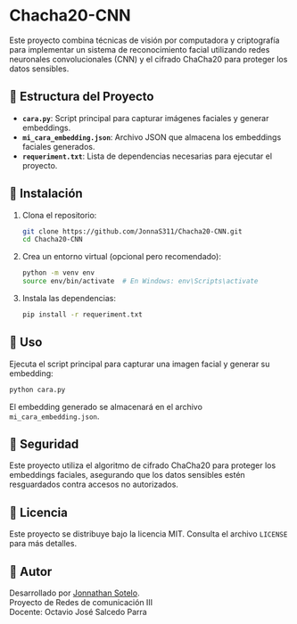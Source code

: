 
# Chacha20-CNN

Este proyecto combina técnicas de visión por computadora y criptografía para implementar un sistema de reconocimiento facial utilizando redes neuronales convolucionales (CNN) y el cifrado ChaCha20 para proteger los datos sensibles.

## 📂 Estructura del Proyecto

- **`cara.py`**: Script principal para capturar imágenes faciales y generar embeddings.
- **`mi_cara_embedding.json`**: Archivo JSON que almacena los embeddings faciales generados.
- **`requeriment.txt`**: Lista de dependencias necesarias para ejecutar el proyecto.

## 🚀 Instalación

1. Clona el repositorio:
   ```bash
   git clone https://github.com/JonnaS311/Chacha20-CNN.git
   cd Chacha20-CNN
   ```

2. Crea un entorno virtual (opcional pero recomendado):
   ```bash
   python -m venv env
   source env/bin/activate  # En Windows: env\Scripts\activate
   ```

3. Instala las dependencias:
   ```bash
   pip install -r requeriment.txt
   ```

## 🧠 Uso

Ejecuta el script principal para capturar una imagen facial y generar su embedding:

```bash
python cara.py
```

El embedding generado se almacenará en el archivo `mi_cara_embedding.json`.

## 🔐 Seguridad

Este proyecto utiliza el algoritmo de cifrado ChaCha20 para proteger los embeddings faciales, asegurando que los datos sensibles estén resguardados contra accesos no autorizados.

## 📄 Licencia

Este proyecto se distribuye bajo la licencia MIT. Consulta el archivo `LICENSE` para más detalles.

## 👤 Autor

Desarrollado por [Jonnathan Sotelo](https://github.com/JonnaS311).  
Proyecto de Redes de comunicación III  
Docente: Octavio José Salcedo Parra  
